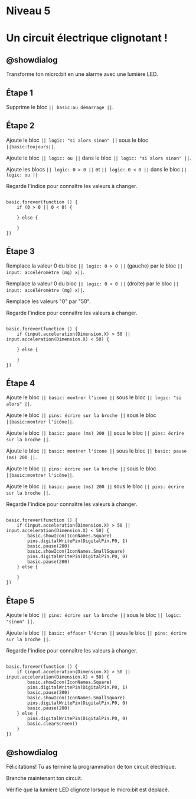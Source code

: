 # Niveau 5

# Un circuit électrique clignotant !

## @showdialog 

Transforme ton micro:bit en une alarme avec une lumière LED. 

## Étape 1 

Supprime le bloc  ``|| basic:au démarrage ||``. 

## Étape 2 

Ajoute le bloc ``|| logic: "si alors sinon" ||`` sous le bloc ``||basic:toujours||``.

Ajoute le bloc ``|| logic: ou ||`` dans le bloc ``|| logic: "si alors sinon" ||``. 

Ajoute les blocs ``|| logic: 0 > 0 ||`` et ``|| logic: 0 < 0 ||`` dans le bloc ``|| logic: ou ||``
 

Regarde l'indice pour connaître les valeurs à changer.

```blocks 

basic.forever(function () {
    if (0 > 0 || 0 < 0) {
    	
    } else {
    	
    }
})

```

## Étape 3 

Remplace la valeur 0 du bloc ``|| logic: 0 > 0 ||`` (gauche) par le bloc ``|| input: accéléromètre (mg) x||``.

Remplace la valeur 0 du bloc ``|| logic: 0 > 0 ||`` (droite) par le bloc ``|| input: accéléromètre (mg) x||``.

Remplace les valeurs "0" par "50".

Regarde l'indice pour connaître les valeurs à changer.

```blocks 

basic.forever(function () {
    if (input.acceleration(Dimension.X) > 50 || input.acceleration(Dimension.X) < 50) {
    	
    } else {
    	
    }
})

```

## Étape 4 

Ajoute le bloc ``|| basic: montrer l'icone ||`` sous le bloc ``|| logic: "si alors" ||``.

Ajoute le bloc ``|| pins: écrire sur la broche ||`` sous le bloc ``||basic:montrer l'icône||``.

Ajoute le bloc ``|| basic: pause (ms) 200 ||`` sous le bloc ``|| pins: écrire sur la broche ||``.

Ajoute le bloc ``|| basic: montrer l'icone ||`` sous le bloc ``|| basic: pause (ms) 200 ||``.

Ajoute le bloc ``|| pins: écrire sur la broche ||`` sous le bloc ``||basic:montrer l'icône||``.

Ajoute le bloc ``|| basic: pause (ms) 200 ||`` sous le bloc ``|| pins: écrire sur la broche ||``.

Regarde l'indice pour connaître les valeurs à changer.

```blocks 

basic.forever(function () {
    if (input.acceleration(Dimension.X) > 50 || input.acceleration(Dimension.X) < 50) {
        basic.showIcon(IconNames.Square)
        pins.digitalWritePin(DigitalPin.P0, 1)
        basic.pause(200)
        basic.showIcon(IconNames.SmallSquare)
        pins.digitalWritePin(DigitalPin.P0, 0)
        basic.pause(200)
    } else {
    	
    }
})

```

## Étape 5 

Ajoute le bloc ``|| pins: écrire sur la broche ||`` sous le bloc ``|| logic: "sinon" ||``.

Ajoute le bloc ``|| basic: effacer l'écran ||`` sous le bloc ``|| pins: écrire sur la broche ||``.


Regarde l'indice pour connaître les valeurs à changer.

```blocks 

basic.forever(function () {
    if (input.acceleration(Dimension.X) > 50 || input.acceleration(Dimension.X) < 50) {
        basic.showIcon(IconNames.Square)
        pins.digitalWritePin(DigitalPin.P0, 1)
        basic.pause(200)
        basic.showIcon(IconNames.SmallSquare)
        pins.digitalWritePin(DigitalPin.P0, 0)
        basic.pause(200)
    } else {
        pins.digitalWritePin(DigitalPin.P0, 0)
        basic.clearScreen()
    }
})

```

## @showdialog 

Félicitations! Tu as terminé la programmation de ton  circuit électrique.

Branche maintenant ton circuit.

Vérifie que la lumière LED clignote lorsque le micro:bit est déplacé.